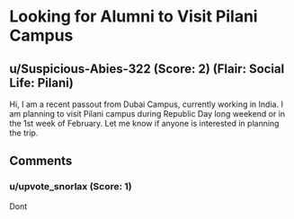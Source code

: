 # Looking for Alumni to Visit Pilani Campus
## u/Suspicious-Abies-322 (Score: 2) (Flair: Social Life: Pilani)
Hi, I am a recent passout from Dubai Campus, currently working in India. I am planning to visit Pilani campus during Republic Day long weekend or in the 1st week of February. Let me know if anyone is interested in planning the trip.


## Comments

### u/upvote_snorlax (Score: 1)
Dont




